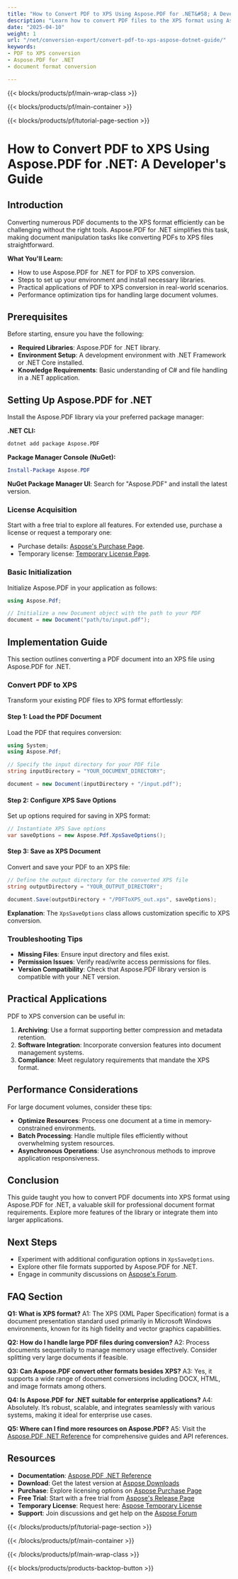 ```yaml
---
title: "How to Convert PDF to XPS Using Aspose.PDF for .NET&#58; A Developer's Guide"
description: "Learn how to convert PDF files to the XPS format using Aspose.PDF for .NET. Follow our step-by-step guide, including setup and optimization tips."
date: "2025-04-10"
weight: 1
url: "/net/conversion-export/convert-pdf-to-xps-aspose-dotnet-guide/"
keywords:
- PDF to XPS conversion
- Aspose.PDF for .NET
- document format conversion

---
```


{{< blocks/products/pf/main-wrap-class >}}

{{< blocks/products/pf/main-container >}}

{{< blocks/products/pf/tutorial-page-section >}}


# How to Convert PDF to XPS Using Aspose.PDF for .NET: A Developer's Guide

## Introduction

Converting numerous PDF documents to the XPS format efficiently can be challenging without the right tools. Aspose.PDF for .NET simplifies this task, making document manipulation tasks like converting PDFs to XPS files straightforward.

**What You'll Learn:**
- How to use Aspose.PDF for .NET for PDF to XPS conversion.
- Steps to set up your environment and install necessary libraries.
- Practical applications of PDF to XPS conversion in real-world scenarios.
- Performance optimization tips for handling large document volumes.

## Prerequisites
Before starting, ensure you have the following:
- **Required Libraries**: Aspose.PDF for .NET library.
- **Environment Setup**: A development environment with .NET Framework or .NET Core installed.
- **Knowledge Requirements**: Basic understanding of C# and file handling in a .NET application.

## Setting Up Aspose.PDF for .NET
Install the Aspose.PDF library via your preferred package manager:

**.NET CLI:**
```bash
dotnet add package Aspose.PDF
```

**Package Manager Console (NuGet):**
```powershell
Install-Package Aspose.PDF
```

**NuGet Package Manager UI**: Search for "Aspose.PDF" and install the latest version.

### License Acquisition
Start with a free trial to explore all features. For extended use, purchase a license or request a temporary one:
- Purchase details: [Aspose's Purchase Page](https://purchase.aspose.com/buy).
- Temporary license: [Temporary License Page](https://purchase.aspose.com/temporary-license/).

### Basic Initialization
Initialize Aspose.PDF in your application as follows:
```csharp
using Aspose.Pdf;

// Initialize a new Document object with the path to your PDF
document = new Document("path/to/input.pdf");
```

## Implementation Guide
This section outlines converting a PDF document into an XPS file using Aspose.PDF for .NET.

### Convert PDF to XPS
Transform your existing PDF files to XPS format effortlessly:

#### Step 1: Load the PDF Document
Load the PDF that requires conversion:
```csharp
using System;
using Aspose.Pdf;

// Specify the input directory for your PDF file
string inputDirectory = "YOUR_DOCUMENT_DIRECTORY";

document = new Document(inputDirectory + "/input.pdf");
```

#### Step 2: Configure XPS Save Options
Set up options required for saving in XPS format:
```csharp
// Instantiate XPS Save options
var saveOptions = new Aspose.Pdf.XpsSaveOptions();
```

#### Step 3: Save as XPS Document
Convert and save your PDF to an XPS file:
```csharp
// Define the output directory for the converted XPS file
string outputDirectory = "YOUR_OUTPUT_DIRECTORY";

document.Save(outputDirectory + "/PDFToXPS_out.xps", saveOptions);
```
**Explanation**: The `XpsSaveOptions` class allows customization specific to XPS conversion.

### Troubleshooting Tips
- **Missing Files**: Ensure input directory and files exist.
- **Permission Issues**: Verify read/write access permissions for files.
- **Version Compatibility**: Check that Aspose.PDF library version is compatible with your .NET version.

## Practical Applications
PDF to XPS conversion can be useful in:
1. **Archiving**: Use a format supporting better compression and metadata retention.
2. **Software Integration**: Incorporate conversion features into document management systems.
3. **Compliance**: Meet regulatory requirements that mandate the XPS format.

## Performance Considerations
For large document volumes, consider these tips:
- **Optimize Resources**: Process one document at a time in memory-constrained environments.
- **Batch Processing**: Handle multiple files efficiently without overwhelming system resources.
- **Asynchronous Operations**: Use asynchronous methods to improve application responsiveness.

## Conclusion
This guide taught you how to convert PDF documents into XPS format using Aspose.PDF for .NET, a valuable skill for professional document format requirements. Explore more features of the library or integrate them into larger applications.

## Next Steps
- Experiment with additional configuration options in `XpsSaveOptions`.
- Explore other file formats supported by Aspose.PDF for .NET.
- Engage in community discussions on [Aspose's Forum](https://forum.aspose.com/c/pdf/10).

## FAQ Section
**Q1: What is XPS format?**
A1: The XPS (XML Paper Specification) format is a document presentation standard used primarily in Microsoft Windows environments, known for its high fidelity and vector graphics capabilities.

**Q2: How do I handle large PDF files during conversion?**
A2: Process documents sequentially to manage memory usage effectively. Consider splitting very large documents if feasible.

**Q3: Can Aspose.PDF convert other formats besides XPS?**
A3: Yes, it supports a wide range of document conversions including DOCX, HTML, and image formats among others.

**Q4: Is Aspose.PDF for .NET suitable for enterprise applications?**
A4: Absolutely. It’s robust, scalable, and integrates seamlessly with various systems, making it ideal for enterprise use cases.

**Q5: Where can I find more resources on Aspose.PDF?**
A5: Visit the [Aspose.PDF .NET Reference](https://reference.aspose.com/pdf/net/) for comprehensive guides and API references.

## Resources
- **Documentation**: [Aspose.PDF .NET Reference](https://reference.aspose.com/pdf/net/)
- **Download**: Get the latest version at [Aspose Downloads](https://releases.aspose.com/pdf/net/)
- **Purchase**: Explore licensing options on [Aspose Purchase Page](https://purchase.aspose.com/buy)
- **Free Trial**: Start with a free trial from [Aspose's Release Page](https://releases.aspose.com/pdf/net/)
- **Temporary License**: Request here: [Aspose Temporary License](https://purchase.aspose.com/temporary-license/)
- **Support**: Join discussions and get help on the [Aspose Forum](https://forum.aspose.com/c/pdf/10)

{{< /blocks/products/pf/tutorial-page-section >}}

{{< /blocks/products/pf/main-container >}}

{{< /blocks/products/pf/main-wrap-class >}}

{{< blocks/products/products-backtop-button >}}
